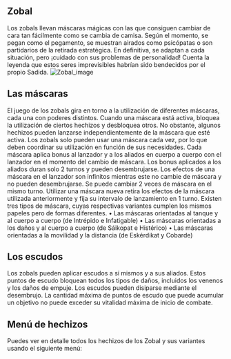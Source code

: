 ## Zobal
Los zobals llevan máscaras mágicas con las que consiguen cambiar de cara tan fácilmente como se cambia de camisa. Según el momento, se pegan como el pegamento, se muestran airados como psicópatas o son partidarios de la retirada estratégica. En definitiva, se adaptan a cada situación, pero ¡cuidado con sus problemas de personalidad! Cuenta la leyenda que estos seres imprevisibles habrían sido bendecidos por el propio Sadida.
![Zobal_image](https://cdn.discordapp.com/attachments/1103795819691376721/1103796943026667561/14.png)

## Las máscaras
El juego de los zobals gira en torno a la utilización de diferentes máscaras, cada una con poderes distintos.
Cuando una máscara está activa, bloquea la utilización de ciertos hechizos y desbloquea otros. No obstante, algunos hechizos pueden lanzarse independientemente de la máscara que esté activa.
Los zobals solo pueden usar una máscara cada vez, por lo que deben coordinar su utilización en función de sus necesidades.
Cada máscara aplica bonus al lanzador y a los aliados en cuerpo a cuerpo con el lanzador en el momento del cambio de máscara. Los bonus aplicados a los aliados duran solo 2 turnos y pueden desembrujarse.
Los efectos de una máscara en el lanzador son infinitos mientras este no cambie de máscara y no pueden desembrujarse.
Se puede cambiar 2 veces de máscara en el mismo turno. Utilizar una máscara nueva retira los efectos de la máscara utilizada anteriormente y fija su intervalo de lanzamiento en 1 turno.
Existen tres tipos de máscara, cuyas respectivas variantes cumplen los mismos papeles pero de formas diferentes.
• Las máscaras orientadas al tanque y al cuerpo a cuerpo (de Intrépido e Infatigable)
• Las máscaras orientadas a los daños y al cuerpo a cuerpo (de Sáikopat e Histérico)
• Las máscaras orientadas a la movilidad y la distancia (de Eskérdikat y Cobarde)

## Los escudos
Los zobals pueden aplicar escudos a sí mismos y a sus aliados.
Estos puntos de escudo bloquean todos los tipos de daños, incluidos los venenos y los daños de empuje.
Los escudos pueden disiparse mediante el desembrujo.
La cantidad máxima de puntos de escudo que puede acumular un objetivo no puede exceder su vitalidad máxima de inicio de combate.

## Menú de hechizos
Puedes ver en detalle todos los hechizos de los Zobal y sus variantes usando el siguiente menú:
<component type={ZOBAL_SPELLS_MENU}>